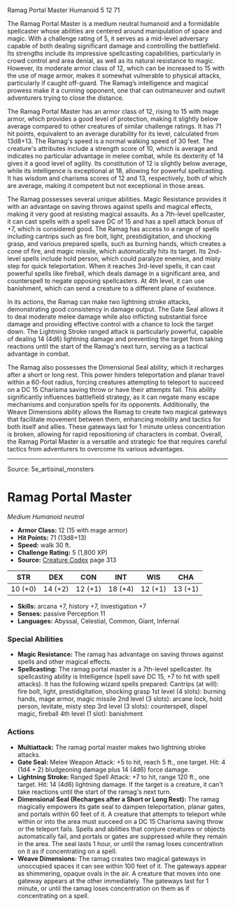 <MonsterName/>Ramag Portal Master</MonsterName>
<CreatureType/>Humanoid</CreatureType>
<CR/>5</CR>
<AC/>12</AC>
<HP/>71</HP>
<summary>The Ramag Portal Master is a medium neutral humanoid and a formidable spellcaster whose abilities are centered around manipulation of space and magic. With a challenge rating of 5, it serves as a mid-level adversary capable of both dealing significant damage and controlling the battlefield. Its strengths include its impressive spellcasting capabilities, particularly in crowd control and area denial, as well as its natural resistance to magic. However, its moderate armor class of 12, which can be increased to 15 with the use of mage armor, makes it somewhat vulnerable to physical attacks, particularly if caught off-guard. The Ramag’s intelligence and magical prowess make it a cunning opponent, one that can outmaneuver and outwit adventurers trying to close the distance.</summary>

<detail>

The Ramag Portal Master has an armor class of 12, rising to 15 with mage armor, which provides a good level of protection, making it slightly below average compared to other creatures of similar challenge ratings. It has 71 hit points, equivalent to an average durability for its level, calculated from 13d8+13. The Ramag's speed is a normal walking speed of 30 feet. The creature's attributes include a strength score of 10, which is average and indicates no particular advantage in melee combat, while its dexterity of 14 gives it a good level of agility. Its constitution of 12 is slightly below average, while its intelligence is exceptional at 18, allowing for powerful spellcasting. It has wisdom and charisma scores of 12 and 13, respectively, both of which are average, making it competent but not exceptional in those areas.

The Ramag possesses several unique abilities. Magic Resistance provides it with an advantage on saving throws against spells and magical effects, making it very good at resisting magical assaults. As a 7th-level spellcaster, it can cast spells with a spell save DC of 15 and has a spell attack bonus of +7, which is considered good. The Ramag has access to a range of spells including cantrips such as fire bolt, light, prestidigitation, and shocking grasp, and various prepared spells, such as burning hands, which creates a cone of fire, and magic missile, which automatically hits its target. Its 2nd-level spells include hold person, which could paralyze enemies, and misty step for quick teleportation. When it reaches 3rd-level spells, it can cast powerful spells like fireball, which deals damage in a significant area, and counterspell to negate opposing spellcasters. At 4th level, it can use banishment, which can send a creature to a different plane of existence.

In its actions, the Ramag can make two lightning stroke attacks, demonstrating good consistency in damage output. The Gate Seal allows it to deal moderate melee damage while also inflicting substantial force damage and providing effective control with a chance to lock the target down. The Lightning Stroke ranged attack is particularly powerful, capable of dealing 14 (4d6) lightning damage and preventing the target from taking reactions until the start of the Ramag's next turn, serving as a tactical advantage in combat. 

The Ramag also possesses the Dimensional Seal ability, which it recharges after a short or long rest. This power hinders teleportation and planar travel within a 60-foot radius, forcing creatures attempting to teleport to succeed on a DC 15 Charisma saving throw or have their attempts fail. This ability significantly influences battlefield strategy, as it can negate many escape mechanisms and conjuration spells for its opponents. Additionally, the Weave Dimensions ability allows the Ramag to create two magical gateways that facilitate movement between them, enhancing mobility and tactics for both itself and allies. These gateways last for 1 minute unless concentration is broken, allowing for rapid repositioning of characters in combat. Overall, the Ramag Portal Master is a versatile and strategic foe that requires careful tactics from adventurers to overcome its various advantages.</detail>



---

Source: 5e_artisinal_monsters

# Ramag Portal Master

*Medium* *Humanoid* *neutral*

- **Armor Class:** 12 (15 with mage armor)
- **Hit Points:** 71 (13d8+13)
- **Speed:** walk 30 ft.
- **Challenge Rating:** 5 (1,800 XP)
- **Source:** [Creature Codex](https://koboldpress.com/kpstore/product/creature-codex-for-5th-edition-dnd) page 313

| STR | DEX | CON | INT | WIS | CHA |
| --- | --- | --- | --- | --- | --- |
| 10 (+0) | 14 (+2) | 12 (+1) | 18 (+4) | 12 (+1) | 13 (+1) |

- **Skills:** arcana +7, history +7, investigation +7
- **Senses:** passive Perception 11
- **Languages:** Abyssal, Celestial, Common, Giant, Infernal

### Special Abilities

- **Magic Resistance:** The ramag has advantage on saving throws against spells and other magical effects.
- **Spellcasting:** The ramag portal master is a 7th-level spellcaster. Its spellcasting ability is Intelligence (spell save DC 15, +7 to hit with spell attacks). It has the following wizard spells prepared:
Cantrips (at will): fire bolt, light, prestidigitation, shocking grasp
1st level (4 slots): burning hands, mage armor, magic missile
2nd level (3 slots): arcane lock, hold person, levitate, misty step
3rd level (3 slots): counterspell, dispel magic, fireball
4th level (1 slot): banishment

### Actions

- **Multiattack:** The ramag portal master makes two lightning stroke attacks.
- **Gate Seal:** Melee Weapon Attack: +5 to hit, reach 5 ft., one target. Hit: 4 (1d4 + 2) bludgeoning damage plus 14 (4d6) force damage.
- **Lightning Stroke:** Ranged Spell Attack: +7 to hit, range 120 ft., one target. Hit: 14 (4d6) lightning damage. If the target is a creature, it can't take reactions until the start of the ramag's next turn.
- **Dimensional Seal (Recharges after a Short or Long Rest):** The ramag magically empowers its gate seal to dampen teleportation, planar gates, and portals within 60 feet of it. A creature that attempts to teleport while within or into the area must succeed on a DC 15 Charisma saving throw or the teleport fails. Spells and abilities that conjure creatures or objects automatically fail, and portals or gates are suppressed while they remain in the area. The seal lasts 1 hour, or until the ramag loses concentration on it as if concentrating on a spell.
- **Weave Dimensions:** The ramag creates two magical gateways in unoccupied spaces it can see within 100 feet of it. The gateways appear as shimmering, opaque ovals in the air. A creature that moves into one gateway appears at the other immediately. The gateways last for 1 minute, or until the ramag loses concentration on them as if concentrating on a spell.




